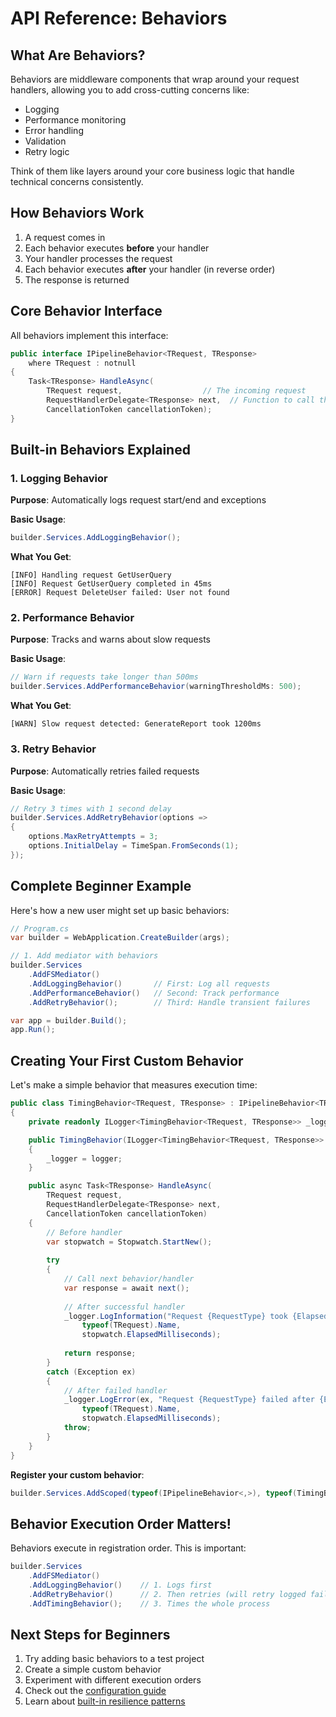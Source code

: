 # API Reference: Behaviors

## What Are Behaviors?

Behaviors are middleware components that wrap around your request handlers, allowing you to add cross-cutting concerns like:
- Logging
- Performance monitoring
- Error handling
- Validation
- Retry logic

Think of them like layers around your core business logic that handle technical concerns consistently.

## How Behaviors Work

1. A request comes in
2. Each behavior executes **before** your handler
3. Your handler processes the request
4. Each behavior executes **after** your handler (in reverse order)
5. The response is returned

## Core Behavior Interface

All behaviors implement this interface:

```csharp
public interface IPipelineBehavior<TRequest, TResponse>
    where TRequest : notnull
{
    Task<TResponse> HandleAsync(
        TRequest request,                  // The incoming request
        RequestHandlerDelegate<TResponse> next,  // Function to call the next behavior/handler
        CancellationToken cancellationToken);
}
```

## Built-in Behaviors Explained

### 1. Logging Behavior

**Purpose**: Automatically logs request start/end and exceptions

**Basic Usage**:
```csharp
builder.Services.AddLoggingBehavior();
```

**What You Get**:
```
[INFO] Handling request GetUserQuery
[INFO] Request GetUserQuery completed in 45ms
[ERROR] Request DeleteUser failed: User not found
```

### 2. Performance Behavior

**Purpose**: Tracks and warns about slow requests

**Basic Usage**:
```csharp
// Warn if requests take longer than 500ms
builder.Services.AddPerformanceBehavior(warningThresholdMs: 500); 
```

**What You Get**:
```
[WARN] Slow request detected: GenerateReport took 1200ms
```

### 3. Retry Behavior

**Purpose**: Automatically retries failed requests

**Basic Usage**:
```csharp
// Retry 3 times with 1 second delay
builder.Services.AddRetryBehavior(options => 
{
    options.MaxRetryAttempts = 3;
    options.InitialDelay = TimeSpan.FromSeconds(1);
});
```

## Complete Beginner Example

Here's how a new user might set up basic behaviors:

```csharp
// Program.cs
var builder = WebApplication.CreateBuilder(args);

// 1. Add mediator with behaviors
builder.Services
    .AddFSMediator()
    .AddLoggingBehavior()       // First: Log all requests
    .AddPerformanceBehavior()   // Second: Track performance
    .AddRetryBehavior();        // Third: Handle transient failures

var app = builder.Build();
app.Run();
```

## Creating Your First Custom Behavior

Let's make a simple behavior that measures execution time:

```csharp
public class TimingBehavior<TRequest, TResponse> : IPipelineBehavior<TRequest, TResponse>
{
    private readonly ILogger<TimingBehavior<TRequest, TResponse>> _logger;

    public TimingBehavior(ILogger<TimingBehavior<TRequest, TResponse>> logger)
    {
        _logger = logger;
    }

    public async Task<TResponse> HandleAsync(
        TRequest request,
        RequestHandlerDelegate<TResponse> next,
        CancellationToken cancellationToken)
    {
        // Before handler
        var stopwatch = Stopwatch.StartNew();
        
        try
        {
            // Call next behavior/handler
            var response = await next();
            
            // After successful handler
            _logger.LogInformation("Request {RequestType} took {ElapsedMs}ms",
                typeof(TRequest).Name, 
                stopwatch.ElapsedMilliseconds);
            
            return response;
        }
        catch (Exception ex)
        {
            // After failed handler
            _logger.LogError(ex, "Request {RequestType} failed after {ElapsedMs}ms",
                typeof(TRequest).Name,
                stopwatch.ElapsedMilliseconds);
            throw;
        }
    }
}
```

**Register your custom behavior**:
```csharp
builder.Services.AddScoped(typeof(IPipelineBehavior<,>), typeof(TimingBehavior<,>));
```

## Behavior Execution Order Matters!

Behaviors execute in registration order. This is important:

```csharp
builder.Services
    .AddFSMediator()
    .AddLoggingBehavior()    // 1. Logs first
    .AddRetryBehavior()      // 2. Then retries (will retry logged failures)
    .AddTimingBehavior();    // 3. Times the whole process
```

## Next Steps for Beginners

1. Try adding basic behaviors to a test project
2. Create a simple custom behavior
3. Experiment with different execution orders
4. Check out the [configuration guide](../configuration/behaviors.md)
5. Learn about [built-in resilience patterns](../resilience/overview.md)